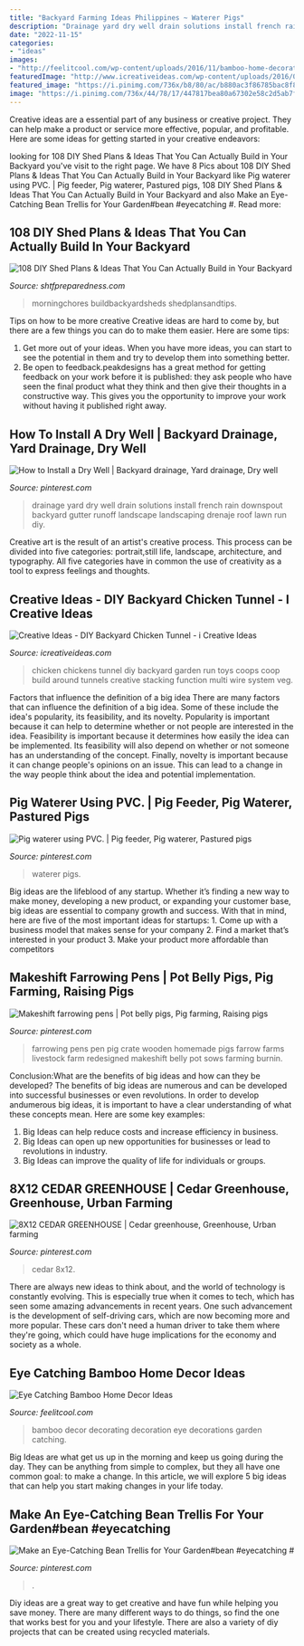```yaml
---
title: "Backyard Farming Ideas Philippines ~ Waterer Pigs"
description: "Drainage yard dry well drain solutions install french rain downspout backyard gutter runoff landscape landscaping drenaje roof lawn run diy"
date: "2022-11-15"
categories:
- "ideas"
images:
- "http://feelitcool.com/wp-content/uploads/2016/11/bamboo-home-decorations.jpg"
featuredImage: "http://www.icreativeideas.com/wp-content/uploads/2016/09/Creative-Ideas-DIY-Backyard-Chicken-Tunnel-1_1.jpg"
featured_image: "https://i.pinimg.com/736x/b8/80/ac/b880ac3f86785bac8f8d4e2a905cc93f--farrowing-pen-livestock.jpg"
image: "https://i.pinimg.com/736x/44/78/17/447817bea80a67302e58c2d5ab7f9916--drainage-ideas-yard-drainage-solutions.jpg"
---
```



Creative ideas are a essential part of any business or creative project. They can help make a product or service more effective, popular, and profitable. Here are some ideas for getting started in your creative endeavors:

	

		
looking for 108 DIY Shed Plans &amp; Ideas That You Can Actually Build in Your Backyard you've visit to the right page. We have 8 Pics about 108 DIY Shed Plans &amp; Ideas That You Can Actually Build in Your Backyard like Pig waterer using PVC. | Pig feeder, Pig waterer, Pastured pigs, 108 DIY Shed Plans &amp; Ideas That You Can Actually Build in Your Backyard and also Make an Eye-Catching Bean Trellis for Your Garden#bean #eyecatching #. Read more:
		
    
## 108 DIY Shed Plans &amp; Ideas That You Can Actually Build In Your Backyard

<img loading=lazy src="https://www.shtfpreparedness.com/wp-content/uploads/2017/08/108-diy-shed-plans-ideas-can-actually-build-backyard-pin.jpg" onerror="this.onerror=null;this.src='https://tse1.mm.bing.net/th?id=OIP.Co3znWmlfIhSMcEXo0yelwHaLG&amp;pid=15.1';" alt="108 DIY Shed Plans &amp; Ideas That You Can Actually Build in Your Backyard">

_Source: shtfpreparedness.com_

>morningchores buildbackyardsheds shedplansandtips. 

	

Tips on how to be more creative
Creative ideas are hard to come by, but there are a few things you can do to make them easier. Here are some tips: 
1. Get more out of your ideas. When you have more ideas, you can start to see the potential in them and try to develop them into something better. 
2. Be open to feedback.peakdesigns has a great method for getting feedback on your work before it is published: they ask people who have seen the final product what they think and then give their thoughts in a constructive way. This gives you the opportunity to improve your work without having it published right away.

    
## How To Install A Dry Well | Backyard Drainage, Yard Drainage, Dry Well

<img loading=lazy src="https://i.pinimg.com/736x/44/78/17/447817bea80a67302e58c2d5ab7f9916--drainage-ideas-yard-drainage-solutions.jpg" onerror="this.onerror=null;this.src='https://tse1.mm.bing.net/th?id=OIP.Yw95BupjOiU88pRxfsntlwHaLH&amp;pid=15.1';" alt="How to Install a Dry Well | Backyard drainage, Yard drainage, Dry well">

_Source: pinterest.com_

>drainage yard dry well drain solutions install french rain downspout backyard gutter runoff landscape landscaping drenaje roof lawn run diy. 

	

Creative art is the result of an artist's creative process. This process can be divided into five categories: portrait,still life, landscape, architecture, and typography. All five categories have in common the use of creativity as a tool to express feelings and thoughts.

    
## Creative Ideas - DIY Backyard Chicken Tunnel - I Creative Ideas

<img loading=lazy src="http://www.icreativeideas.com/wp-content/uploads/2016/09/Creative-Ideas-DIY-Backyard-Chicken-Tunnel-1_1.jpg" onerror="this.onerror=null;this.src='https://tse3.mm.bing.net/th?id=OIP.VraB3lwLEpL9REhSqbsJwQHaFj&amp;pid=15.1';" alt="Creative Ideas - DIY Backyard Chicken Tunnel - i Creative Ideas">

_Source: icreativeideas.com_

>chicken chickens tunnel diy backyard garden run toys coops coop build around tunnels creative stacking function multi wire system veg. 

	

Factors that influence the definition of a big idea
There are many factors that can influence the definition of a big idea. Some of these include the idea's popularity, its feasibility, and its novelty. Popularity is important because it can help to determine whether or not people are interested in the idea. Feasibility is important because it determines how easily the idea can be implemented. Its feasibility will also depend on whether or not someone has an understanding of the concept. Finally, novelty is important because it can change people's opinions on an issue. This can lead to a change in the way people think about the idea and potential implementation.

    
## Pig Waterer Using PVC. | Pig Feeder, Pig Waterer, Pastured Pigs

<img loading=lazy src="https://i.pinimg.com/736x/90/ca/28/90ca28d7c031116923e58c96f0acdabc.jpg" onerror="this.onerror=null;this.src='https://tse2.mm.bing.net/th?id=OIP.OSjwXvA_WfqnZtz5XhlovAHaJ3&amp;pid=15.1';" alt="Pig waterer using PVC. | Pig feeder, Pig waterer, Pastured pigs">

_Source: pinterest.com_

>waterer pigs. 

	

Big ideas are the lifeblood of any startup. Whether it’s finding a new way to make money, developing a new product, or expanding your customer base, big ideas are essential to company growth and success. With that in mind, here are five of the most important ideas for startups: 1. Come up with a business model that makes sense for your company 2. Find a market that’s interested in your product 3. Make your product more affordable than competitors 
    
## Makeshift Farrowing Pens | Pot Belly Pigs, Pig Farming, Raising Pigs

<img loading=lazy src="https://i.pinimg.com/736x/b8/80/ac/b880ac3f86785bac8f8d4e2a905cc93f--farrowing-pen-livestock.jpg" onerror="this.onerror=null;this.src='https://tse2.mm.bing.net/th?id=OIP.Mk5gYUy6OWdFr_2nOxkdIAHaEK&amp;pid=15.1';" alt="Makeshift farrowing pens | Pot belly pigs, Pig farming, Raising pigs">

_Source: pinterest.com_

>farrowing pens pen pig crate wooden homemade pigs farrow farms livestock farm redesigned makeshift belly pot sows farming burnin. 

	

Conclusion:What are the benefits of big ideas and how can they be developed?
The benefits of big ideas are numerous and can be developed into successful businesses or even revolutions. In order to develop andumerous big ideas, it is important to have a clear understanding of what these concepts mean. Here are some key examples: 
1. Big Ideas can help reduce costs and increase efficiency in business. 
2. Big Ideas can open up new opportunities for businesses or lead to revolutions in industry. 
3. Big Ideas can improve the quality of life for individuals or groups.

    
## 8X12 CEDAR GREENHOUSE | Cedar Greenhouse, Greenhouse, Urban Farming

<img loading=lazy src="https://i.pinimg.com/736x/3a/67/41/3a67416d2424f9e8590fb775a282c77e.jpg" onerror="this.onerror=null;this.src='https://tse4.mm.bing.net/th?id=OIP.vfNVIPHI2yu8bnFoAJ2DvAHaGT&amp;pid=15.1';" alt="8X12 CEDAR GREENHOUSE | Cedar greenhouse, Greenhouse, Urban farming">

_Source: pinterest.com_

>cedar 8x12. 

	

There are always new ideas to think about, and the world of technology is constantly evolving. This is especially true when it comes to tech, which has seen some amazing advancements in recent years. One such advancement is the development of self-driving cars, which are now becoming more and more popular. These cars don't need a human driver to take them where they're going, which could have huge implications for the economy and society as a whole.

    
## Eye Catching Bamboo Home Decor Ideas

<img loading=lazy src="http://feelitcool.com/wp-content/uploads/2016/11/bamboo-home-decorations.jpg" onerror="this.onerror=null;this.src='https://tse4.mm.bing.net/th?id=OIP.ESy9C1luGH-Uywybgt_l5wHaD3&amp;pid=15.1';" alt="Eye Catching Bamboo Home Decor Ideas">

_Source: feelitcool.com_

>bamboo decor decorating decoration eye decorations garden catching. 

	

Big Ideas are what get us up in the morning and keep us going during the day. They can be anything from simple to complex, but they all have one common goal: to make a change. In this article, we will explore 5 big ideas that can help you start making changes in your life today.

    
## Make An Eye-Catching Bean Trellis For Your Garden#bean #eyecatching #

<img loading=lazy src="https://i.pinimg.com/736x/32/80/06/328006f67ed6fdffa1f5df28e9eb5f63.jpg" onerror="this.onerror=null;this.src='https://tse2.mm.bing.net/th?id=OIP.5KrQHVYizXdV0WXDfgTIWwHaKR&amp;pid=15.1';" alt="Make an Eye-Catching Bean Trellis for Your Garden#bean #eyecatching #">

_Source: pinterest.com_

>. 

	

Diy ideas are a great way to get creative and have fun while helping you save money. There are many different ways to do things, so find the one that works best for you and your lifestyle. There are also a variety of diy projects that can be created using recycled materials.

